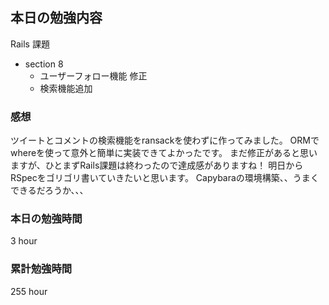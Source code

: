 ## 本日の勉強内容

Rails 課題
- section 8
  - ユーザーフォロー機能 修正
  - 検索機能追加

### 感想

ツイートとコメントの検索機能をransackを使わずに作ってみました。
ORMでwhereを使って意外と簡単に実装できてよかったです。
まだ修正があると思いますが、ひとまずRails課題は終わったので達成感がありますね！
明日からRSpecをゴリゴリ書いていきたいと思います。
Capybaraの環境構築、、うまくできるだろうか、、、


### 本日の勉強時間

3 hour

### 累計勉強時間

255 hour
